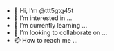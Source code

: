 - 👋 Hi, I’m @ttt5gtg45t
- 👀 I’m interested in ...
- 🌱 I’m currently learning ...
- 💞️ I’m looking to collaborate on ...
- 📫 How to reach me ...

<!---
ttt5gtg45t/ttt5gtg45t is a ✨ special ✨ repository because its `README.md` (this file) appears on your GitHub profile.
You can click the Preview link to take a look at your changes.
--->
